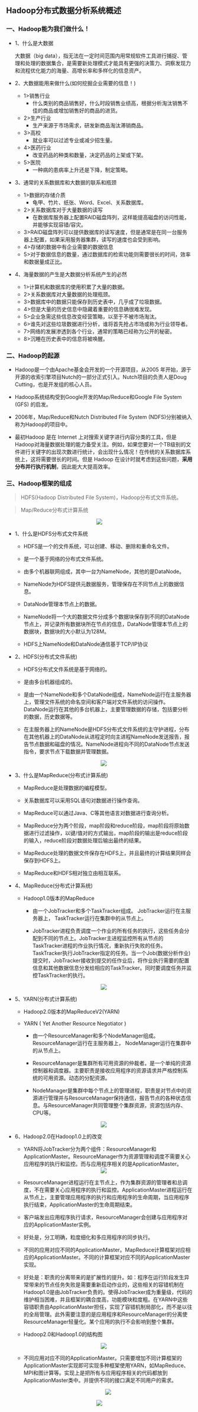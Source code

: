## Hadoop分布式数据分析系统概述

### 一、Hadoop能为我们做什么！

* 1、什么是大数据 

  大数据（big data），指无法在一定时间范围内用常规软件工具进行捕捉、管理和处理的数据集合，是需要新处理模式才能具有更强的决策力、洞察发现力和流程优化能力的海量、高增长率和多样化的信息资产。
* 2、大数据能用来做什么(如何挖掘企业需要的信息！)
    * 1>销售行业
        * 什么类别的商品销售好，什么时段销售业绩高，根据分析淘汰销售不佳的商品或增加销售好的商品的进货。
    * 2>生产行业
        * 生产来源于市场需求，研发新商品淘汰滞销商品。
    * 3>高校
        * 就业率可以过滤专业或减少招生量。
    * 4>医药行业
        * 改变药品的种类和数量，决定药品的上架或下架。
    * 5>医院
        * 一种病的患病率上升还是下降，制定策略。


* 3、通常的关系数据库和大数据的联系和瓶颈 
    * 1>数据的存储介质
        * 龟甲、竹片、纸张、Word、Excel、关系数据库。
    * 2>关系数据库对于大量数据的读写
        * 在数据库服务器上配置RAID磁盘阵列，这样能提高磁盘的访问性能，并能够实现容错/容灾。
    * 3>RAID磁盘阵列可以提供数据库的读写速度，但是通常是在同一台服务器上配置，如果采用服务器集群，读写的速度也会受到影响。
    * 4>存储的数据中有企业需要的数据信息
    * 5>对于数据信息的数量，通过数据库的检索功能则需要很长的时间，效率和数据量成正比。

* 4、海量数据的产生是大数据分析系统产生的必然 
    * 1>计算机和数据库的使用积累了大量的数据。
    * 2>关系数据库对大量数据的处理瓶颈。 
    * 3>数据库中的数据只能保存到历史表中，几乎成了垃圾数据。
    * 4>但是大量的历史信息中隐藏着重要的信息确很难发现。
    * 5>企业急需这些信息改变经营策略，以至于不被市场淘汰。
    * 6>谁先对这些垃圾数据进行分析，谁将首先抢占市场或称为行业领导者。
    * 7>网络的发展渗透到各个行业，通常的策略已经称为公开的秘密。
    * 8>沉睡在历史表中的信息将被唤醒。

### 二、Hadoop的起源 
* Hadoop是一个由Apache基金会开发的一个开源项目，从2005 年开始，源于开源的收索引擎项目Nutch的一部分正式引入。Nutch项目的负责人是Doug Cutting，也是开发组的核心人员。

* Hadoop系统结构受到Google开发的Map/Reduce和Google File System (GFS) 的启发。

* 2006年，Map/Reduce和Nutch Distributed File System (NDFS)分别被纳入称为Hadoop的项目中。 

* 最初Hadoop 是在 Internet 上对搜索关键字进行内容分类的工具，但是Hadoop对海量数据处理的能力备受关注。例如，如果您要对一个TB级别的文件进行关键字的出现次数进行统计，会出现什么情况！在传统的关系数据库系统上，这将需要很长的时间。但是 Hadoop 在设计时就考虑到这些问题，**采用分布并行执行机制**，因此能大大提高效率。 

### 三、Hadoop框架的组成
>HDFS(Hadoop Distributed File System)，Hadoop分布式文件系统。

>Map/Reduce分布式计算系统


<div align="center"><img src="https://github.com/sunnyandgood/BigData/blob/master/HDFS/img/Hadoop%E6%A1%86%E6%9E%B6%E7%9A%84%E7%BB%84%E6%88%90.png"/></div>

* 1、什么是HDFS分布式文件系统
    * HDFS是一个的文件系统，可以创建、移动、删除和重命名文件。
    
    * 是一个基于网络的分布式文件系统。
    
    * 由多个机器联网组成，其中一台为NameNode，其他的是DataNode。
    
    * NameNode为HDFS提供元数据服务，管理保存在不同节点上的数据信息。
    
    * DataNode管理本节点上的数据。
    
    * NameNode将一个大的数据文件分成多个数据块保存到不同的DataNode节点上，并记录所有数据块所在节点的信息，DataNode管理本节点上的数据块，数据块的大小默认为128M。
    
    * HDFS上NameNode和DataNode通信基于TCP/IP协议
    
* 2、HDFS(分布式文件系统)

    * HDFS分布式文件系统是基于网络的。
    
    * 是由多台机器组成的。
    
    * 是由一个NameNode和多个DataNode组成，NameNode运行在主服务器上，管理文件系统的命名空间和客户端对文件系统的访问操作。DataNode运行在其他的多台机器上，主要管理数据的存储，包括要分析的数据，历史数据等。
    
    * 在主服务器上的NameNode是HDFS分布式文件系统的主守护进程，分布在其他机器上的DataNode从进程定时向主进程NameNode发送报告，报告节点数据和磁盘的情况。NameNode进程向不同的DataNode节点发送指令，要求节点下载数据并管理数据。
    
    <div align="center"><img src="https://github.com/sunnyandgood/BigData/blob/master/HDFS/img/HDFS%E7%BB%93%E6%9E%84%E5%9B%BE.png"/></div>
    
 * 3、什么是MapReduce(分布式计算系统)
 
    * MapReduce是处理数据的编程模型。
    
    * 关系数据库可以采用SQL语句对数据进行操作查询。
    
    * MapReduce可以通过Java、C等其他语言对数据进行查询分析。
    
    * MapReduce分为两个阶段，map阶段和reduce阶段，map阶段将原始数据进行过滤操作，以键/值对的方式输出，map阶段的输出是reduce阶段的输入，reduce阶段对数据处理后输出最终的结果。
    
    * MapReduce处理的数据文件保存在HDFS上，并且最终的计算结果同样会保存到HDFS上。
    
    * MapReduce和HDFS相对独立由相互联系。
    
* 4、MapReduce(分布式计算系统)

    * Hadoop1.0版本的MapReduce
    
        * 由一个JobTracker和多个TaskTracker组成。 JobTracker运行在主服务器上， TaskTracker运行在集群中的从节点上。
        
        * JobTracker进程负责调度一个作业的所有任务的执行，这些任务会分配到不同的节点上。JobTracker主进程监控所有从节点的TaskTracker进程的作业执行情况，重新执行失败的任务。TaskTracker执行JobTracker指定的任务。当一个Job(数据分析作业)提交时，JobTracker接收到提交的任作业后，将作业执行需要的配置信息和其他数据信息分发给相应的TaskTracker。同时要调度任务并监控TaskTracker的执行。
        
    <div align="center"><img src="https://github.com/sunnyandgood/BigData/blob/master/HDFS/img/Hadoop1.0%E7%89%88%E6%9C%AC%E7%9A%84MapReduce%E7%BB%93%E6%9E%84%E5%9B%BE.png"/></div>

* 5、YARN(分布式计算系统)

    * Hadoop2.0版本的MapReduceV2(YARN)
    
    * YARN ( Yet Another Resource Negotiator )
    
        * 由一个ResourceManager和多个NodeManager组成。 ResourceManager运行在主服务器上， NodeManager运行在集群中的从节点上。
        
        * ResourceManager是集群所有可用资源的仲裁者。是一个单纯的资源控制器和调度器。主要职责是接收应用程序的资源请求并严格控制系统的可用资源。动态的分配资源。 
        
        * NodeManager是集群中每个节点上的管理进程，职责是对节点中的资源进行管理并与ResourceManager保持通信，报告节点的各种状态信息。与ResourceManager共同管理整个集群资源，资源包括内存、CPU等。

    <div align="center"><img src="https://github.com/sunnyandgood/BigData/blob/master/HDFS/img/Hadoop2.0%E7%89%88%E6%9C%AC%E7%9A%84MapReduceV2(YARN)%E7%BB%93%E6%9E%84%E5%9B%BE.png"/></div>

* 6、Hadoop2.0在Hadoop1.0上的改变

    * YARN将JobTracker分为两个组件：ResourceManager和ApplicationMaster。ResourceManager作为资源管理和调度不需要关心应用程序的执行和监控。而与应用程序相关的是ApplicationMaster。
    
    <div align="center"><img src="https://github.com/sunnyandgood/BigData/blob/master/HDFS/img/Hadoop2.0%E5%9C%A8Hadoop1.0%E4%B8%8A%E7%9A%84%E6%94%B9%E5%8F%98.png"/></div>
    
    * ResourceManager进程运行在主节点上，作为集群资源的管理者和总调度，不在需要关心应用程序的执行和监控。ApplicationMaster进程运行在从节点上，主要管理应用程序的执行和应用程序的生命周期，当应用程序执行结束，ApplicationMaster的生命周期结束。

    * 客户端发出应用程序执行请求，ResourceManager会创建与应用程序对应的ApplicationMaster实例。

    * 好处是，分工明确，粒度细化和多应用程序的同步执行。
    
    * 不同的应用对应不同的ApplicationMaster。MapReduce计算框架对应相应的ApplicationMaster。不同的计算框架对应不同的ApplicationMaster实现。

    * 好处是：职责的分离带来的是扩展性的提升。如：程序在运行阶段发生异常带来的节点任务失败是需要重新启动作业的，这些相关的容错机制在Hadoop1.0是由JobTracker负责的。使得JobTracker成为重量级，代码的维护相当困难，并且框架的耦合度高，功能模块粒度粗。在YARN中这些容错职责由ApplicationMaster担任，实现了容错机制局部化，而不是以往的全局管理。此外需要注意的是应用程序和ResourceManager的分离使ResourceManager轻量化。某个应用的执行不会影响到整个集群。

    * Hadoop2.0和Hadoop1.0的结构图
    
    <div align="center"><img src="https://github.com/sunnyandgood/BigData/blob/master/HDFS/img/Hadoop2.0%E5%92%8CHadoop1.0%E7%9A%84%E7%BB%93%E6%9E%84%E5%9B%BE1.png"/></div>
    
    * 不同应用对应不同的ApplicationMaster。只需要增加不同计算框架的ApplicationMaster实现即可实现多种框架使用YARN，如MapReduce、MPI和图计算等。实现上是把所有与应用程序相关的代码都放到ApplicationMaster类中。并提供不同的接口满足不同用户的需求。 

        <div align="center"><img src="https://github.com/sunnyandgood/BigData/blob/master/HDFS/img/Hadoop2.0%E5%92%8CHadoop1.0%E7%9A%84%E7%BB%93%E6%9E%84%E5%9B%BE2.png"/></div>
  

<div align="center"><img src="https://github.com/sunnyandgood/BigData/blob/master/HDFS/img/Hadoop%E7%94%9F%E6%80%81%E7%B3%BB%E7%BB%9F%E5%9B%BE.png"/></div>
